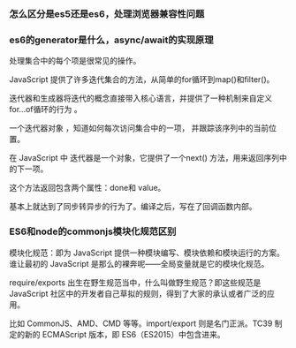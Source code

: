 

### 怎么区分是es5还是es6，处理浏览器兼容性问题


### es6的generator是什么，async/await的实现原理

处理集合中的每个项是很常见的操作。

JavaScript 提供了许多迭代集合的方法，从简单的for循环到map()和filter()。

迭代器和生成器将迭代的概念直接带入核心语言，并提供了一种机制来自定义for...of循环的行为 。

一个迭代器对象 ，知道如何每次访问集合中的一项， 并跟踪该序列中的当前位置。

在  JavaScript 中 迭代器是一个对象，它提供了一个next() 方法，用来返回序列中的下一项。

这个方法返回包含两个属性：done和 value。

基本上就达到了同步转异步的行为了。编译之后，写在了回调函数内部。

### ES6和node的commonjs模块化规范区别

模块化规范：即为 JavaScript 提供一种模块编写、模块依赖和模块运行的方案。谁让最初的 JavaScript 是那么的裸奔呢——全局变量就是它的模块化规范。

require/exports 出生在野生规范当中，什么叫做野生规范？即这些规范是 JavaScript 社区中的开发者自己草拟的规则，得到了大家的承认或者广泛的应用。

比如 CommonJS、AMD、CMD 等等。import/export 则是名门正派。TC39 制定的新的 ECMAScript 版本，即 ES6（ES2015）中包含进来。

